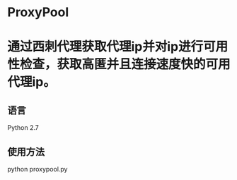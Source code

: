 # ProxyPool
# 通过西刺代理获取代理ip并对ip进行可用性检查，获取高匿并且连接速度快的可用代理ip。
## 语言
Python 2.7

## 使用方法
python proxypool.py
